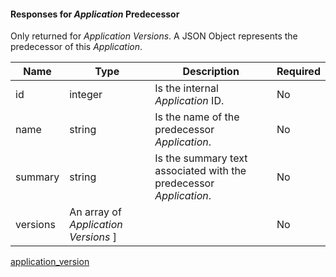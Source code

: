 
#### Responses for _Application_ Predecessor

Only returned for _Application Versions_. A JSON Object represents the predecessor of this _Application_.

| Name     | Type                                 | Description                                                        | Required |
|----------|--------------------------------------|--------------------------------------------------------------------|----------|
| id       | integer                              | Is the internal _Application_ ID.                                  | No       |
| name     | string                               | Is the name of the predecessor _Application_.                      | No       |
| summary  | string                               | Is the summary text associated with the predecessor _Application_. | No       |
| versions | An array of _Application Versions_ ] |                                                                    | No       |

[application_version](/restapi/models/#application_version)
